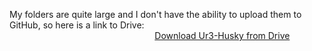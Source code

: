 My folders are quite large and I don't have the ability to upload them to GitHub, so here is a link to Drive:<br>
&nbsp;&nbsp;&nbsp;&nbsp;&nbsp;&nbsp;&nbsp;&nbsp;&nbsp;&nbsp;&nbsp;&nbsp;&nbsp;&nbsp;&nbsp;&nbsp;&nbsp;&nbsp;&nbsp;&nbsp;&nbsp;&nbsp;&nbsp;&nbsp;&nbsp;&nbsp;&nbsp;&nbsp;&nbsp;&nbsp;&nbsp;&nbsp;&nbsp;&nbsp;&nbsp;&nbsp;&nbsp;&nbsp;&nbsp;&nbsp;&nbsp;&nbsp;&nbsp;&nbsp;&nbsp;&nbsp;&nbsp;&nbsp;&nbsp;&nbsp;&nbsp;&nbsp;&nbsp;&nbsp;&nbsp;&nbsp;&nbsp;&nbsp;&nbsp;<a href="https://drive.google.com/drive/folders/1u7syMoIeZaFBp_P-pjqLTpAUSHigskIa?usp=sharing">Download Ur3-Husky from Drive</a>
